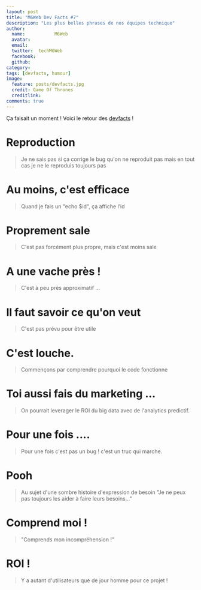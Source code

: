 ```yaml
---
layout: post
title: "M6Web Dev Facts #7"
description: "Les plus belles phrases de nos équipes technique"
author:
  name:           M6Web
  avatar:         
  email:          
  twitter:  techM6Web      
  facebook:       
  github:    
category: 
tags: [devfacts, humour]
image:
  feature: posts/devfacts.jpg
  credit: Game Of Thrones
  creditlink: 
comments: true  
---
```


Ça faisait un moment ! Voici le retour des [devfacts](http://tech.m6web.fr/tags.html#devfacts) !

# Reproduction
> Je ne sais pas si ça corrige le bug qu'on ne reproduit pas mais en tout cas je ne le reproduis toujours pas

# Au moins, c'est efficace
> Quand je fais un "echo $id", ça affiche l’id

# Proprement sale
> C'est pas forcément plus propre, mais c'est moins sale

#  A une vache près !
> C'est à peu près approximatif …

#  Il faut savoir ce qu'on veut
> C'est pas prévu pour être utile

# C'est louche.
> Commençons par comprendre pourquoi le code fonctionne

# Toi aussi fais du marketing ...
> On pourrait leverager le ROI du big data avec de l'analytics predictif.

# Pour une fois ....
> Pour une fois c'est pas un bug ! c'est un truc qui marche.

# Pooh
> Au sujet d'une sombre histoire d'expression de besoin 
> "Je ne peux pas toujours les aider à faire leurs besoins…"

# Comprend moi !
> "Comprends mon incompréhension !"

# ROI !
> Y a autant d'utilisateurs que de jour homme pour ce projet !

 

